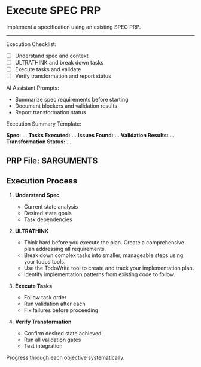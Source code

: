 # Execute SPEC PRP

Implement a specification using an existing SPEC PRP.

---

Execution Checklist:

- [ ] Understand spec and context
- [ ] ULTRATHINK and break down tasks
- [ ] Execute tasks and validate
- [ ] Verify transformation and report status

AI Assistant Prompts:

- Summarize spec requirements before starting
- Document blockers and validation results
- Report transformation status

Execution Summary Template:

**Spec:** ...
**Tasks Executed:** ...
**Issues Found:** ...
**Validation Results:** ...
**Transformation Status:** ...

## PRP File: $ARGUMENTS

## Execution Process

1. **Understand Spec**
   - Current state analysis
   - Desired state goals
   - Task dependencies

2. **ULTRATHINK**
   - Think hard before you execute the plan. Create a comprehensive plan addressing all requirements.
   - Break down complex tasks into smaller, manageable steps using your todos tools.
   - Use the TodoWrite tool to create and track your implementation plan.
   - Identify implementation patterns from existing code to follow.

3. **Execute Tasks**
   - Follow task order
   - Run validation after each
   - Fix failures before proceeding

4. **Verify Transformation**
   - Confirm desired state achieved
   - Run all validation gates
   - Test integration

Progress through each objective systematically.